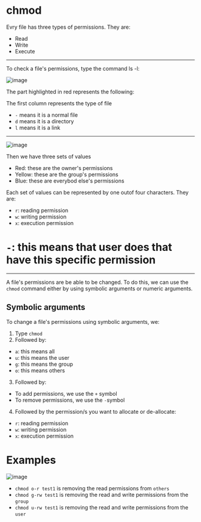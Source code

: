 # **chmod** 

Evry file has three types of permissions. They are:

* Read
* Write 
* Execute

---

To check a file's permissions, type the command ls -l:

![image](https://user-images.githubusercontent.com/107522496/196937544-42608669-eaed-4e36-8c16-7bd334ff20c0.png)

The part highlighted in red represents the following:


The first column represents the type of file

* `-` means it is a normal file 
* `d` means it is a directory
* `l` means it is a link

---


![image](https://user-images.githubusercontent.com/107522496/196938662-c2039d40-2ece-4c14-a5c8-7248ede81707.png)

Then we have three sets of values 

* Red: these are the owner's permissions 
* Yellow: these are the group's permissions
* Blue: these are everybod else's permissions

Each set of values can be represented by one outof four characters. They are:

* `r`: reading permission 
* `w`: writing permission 
* `x`: execution permission
# `-`: this means that user does that have this specific permission 

---

A file's permissions are be able to be changed. To do this, we can use the `chmod` command either by using symbolic arguments or numeric arguments.

## Symbolic arguments

To change a file's permissions using symbolic arguments, we: 

1. Type `chmod` 
2. Followed by: 

* `a`: this means all 
* `u`: this means the user
* `g`: this means the group
* `o`: this means others

3. Followed by: 
* To add permissions, we use the `+` symbol
* To remove permissions, we use the `-`symbol

4. Followed by the permission/s you want to allocate or de-allocate:

* `r`: reading permission 
* `w`: writing permission 
* `x`: execution permission

# Examples

![image](https://user-images.githubusercontent.com/107522496/196946508-6a2e0446-7ff8-4df8-957c-0925d3a24ec3.png)

* `chmod o-r test1` is removing the read permissions from `others`
* `chmod g-rw test1` is removing the read and write permissions from the `group`
* `chmod u-rw test1` is removing the read and write permissions from the `user`



